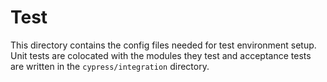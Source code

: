 # Test

This directory contains the config files needed for test environment setup. Unit
tests are colocated with the modules they test and acceptance tests are written
in the `cypress/integration` directory.
